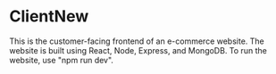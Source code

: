 # ClientNew
This is the customer-facing frontend of an e-commerce website. The website is built using React, Node, Express, and MongoDB. To run the website, use "npm run dev".

